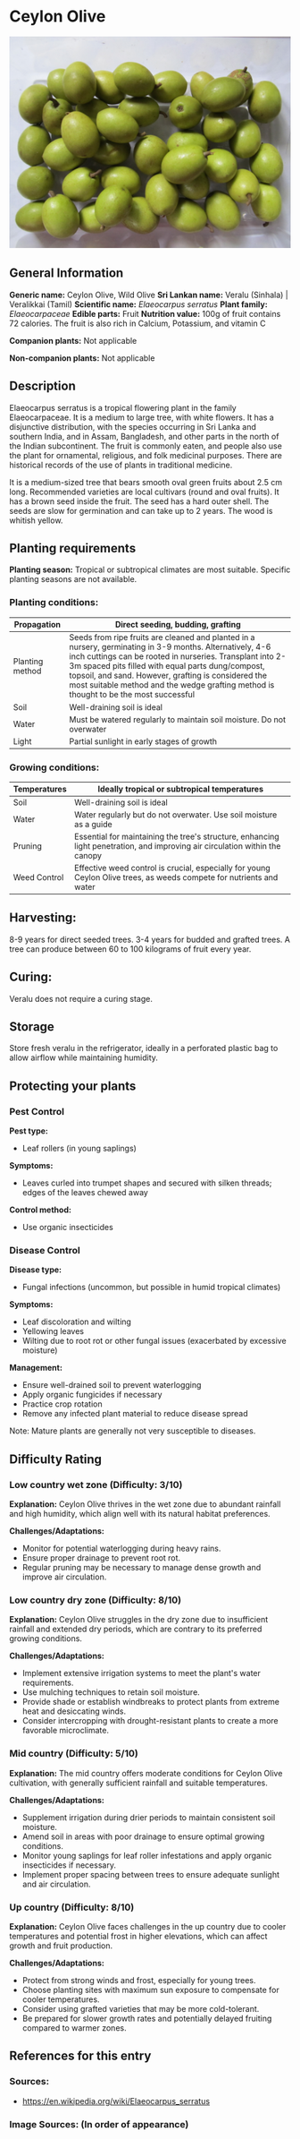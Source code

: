 # Ceylon Olive
![Ceylon Olive](../../assets/images/Ceylon-Olive_Veralu.jpg "By Gregorvitch - Own work A photograph taken by a Canon Poweshot SX130 IS Digital Camera, CC BY-SA 3.0, https://commons.wikimedia.org/w/index.php?curid=16228511")

## General Information
**Generic name:** Ceylon Olive, Wild Olive
**Sri Lankan name:** Veralu (Sinhala) | Veralikkai (Tamil)
**Scientific name:** _Elaeocarpus serratus_
**Plant family:** _Elaeocarpaceae_
**Edible parts:** Fruit
**Nutrition value:** 100g of fruit contains 72 calories. The fruit is also rich in Calcium, Potassium, and vitamin C

**Companion plants:** Not applicable

**Non-companion plants:** Not applicable

## Description
Elaeocarpus serratus is a tropical flowering plant in the family Elaeocarpaceae. It is a medium to large tree, with white flowers. It has a disjunctive distribution, with the species occurring in Sri Lanka and southern India, and in Assam, Bangladesh, and other parts in the north of the Indian subcontinent. The fruit is commonly eaten, and people also use the plant for ornamental, religious, and folk medicinal purposes. There are historical records of the use of plants in traditional medicine. 

It is a medium-sized tree that bears smooth oval green fruits about 2.5 cm long. Recommended varieties are local cultivars (round and oval fruits). It has a brown seed inside the fruit. The seed has a hard outer shell. The seeds are slow for germination and can take up to 2 years. The wood is whitish yellow.

## Planting requirements

**Planting season:** Tropical or subtropical climates are most suitable. Specific planting seasons are not available.

### Planting conditions:
| Propagation | Direct seeding, budding, grafting |
|----|----|
| Planting method | Seeds from ripe fruits are cleaned and planted in a nursery, germinating in 3-9 months. Alternatively, 4-6 inch cuttings can be rooted in nurseries. Transplant into 2-3m spaced pits filled with equal parts dung/compost, topsoil, and sand. However, grafting is considered the most suitable method and the wedge grafting method is thought to be the most successful | 
| Soil | Well-draining soil is ideal |
| Water | Must be watered regularly to maintain soil moisture. Do not overwater |
| Light | Partial sunlight in early stages of growth |

 
### Growing conditions:
| Temperatures | Ideally tropical or subtropical temperatures |
|----|----|
| Soil |  Well-draining soil is ideal |
| Water | Water regularly but do not overwater. Use soil moisture as a guide |
| Pruning | Essential for maintaining the tree's structure, enhancing light penetration, and improving air circulation within the canopy |
| Weed Control | Effective weed control is crucial, especially for young Ceylon Olive trees, as weeds compete for nutrients and water |

## Harvesting:
8-9 years for direct seeded trees. 3-4 years for budded and grafted trees. A tree can produce between 60 to 100 kilograms of fruit every year. 

## Curing:
Veralu does not require a curing stage.

## Storage
Store fresh veralu in the refrigerator, ideally in a perforated plastic bag to allow airflow while maintaining humidity.

## Protecting your plants
### Pest Control
**Pest type:**
- Leaf rollers (in young saplings)

**Symptoms:**
- Leaves curled into trumpet shapes and secured with silken threads; edges of the leaves chewed away

**Control method:**
- Use organic insecticides

### Disease Control
**Disease type:** 
- Fungal infections (uncommon, but possible in humid tropical climates)

**Symptoms:** 
- Leaf discoloration and wilting
- Yellowing leaves
- Wilting due to root rot or other fungal issues (exacerbated by excessive moisture)

**Management:** 
- Ensure well-drained soil to prevent waterlogging
- Apply organic fungicides if necessary
- Practice crop rotation
- Remove any infected plant material to reduce disease spread

Note: Mature plants are generally not very susceptible to diseases.

## Difficulty Rating
### Low country wet zone (Difficulty: 3/10)
**Explanation:** Ceylon Olive thrives in the wet zone due to abundant rainfall and high humidity, which align well with its natural habitat preferences.

**Challenges/Adaptations:**
- Monitor for potential waterlogging during heavy rains.
- Ensure proper drainage to prevent root rot.
- Regular pruning may be necessary to manage dense growth and improve air circulation.

### Low country dry zone (Difficulty: 8/10)
**Explanation:** Ceylon Olive struggles in the dry zone due to insufficient rainfall and extended dry periods, which are contrary to its preferred growing conditions.

**Challenges/Adaptations:**
- Implement extensive irrigation systems to meet the plant's water requirements.
- Use mulching techniques to retain soil moisture.
- Provide shade or establish windbreaks to protect plants from extreme heat and desiccating winds.
- Consider intercropping with drought-resistant plants to create a more favorable microclimate.

### Mid country (Difficulty: 5/10)
**Explanation:** The mid country offers moderate conditions for Ceylon Olive cultivation, with generally sufficient rainfall and suitable temperatures.

**Challenges/Adaptations:**
- Supplement irrigation during drier periods to maintain consistent soil moisture.
- Amend soil in areas with poor drainage to ensure optimal growing conditions.
- Monitor young saplings for leaf roller infestations and apply organic insecticides if necessary.
- Implement proper spacing between trees to ensure adequate sunlight and air circulation.

### Up country (Difficulty: 8/10)
**Explanation:** Ceylon Olive faces challenges in the up country due to cooler temperatures and potential frost in higher elevations, which can affect growth and fruit production.

**Challenges/Adaptations:**
* Protect from strong winds and frost, especially for young trees.
* Choose planting sites with maximum sun exposure to compensate for cooler temperatures.
* Consider using grafted varieties that may be more cold-tolerant.
* Be prepared for slower growth rates and potentially delayed fruiting compared to warmer zones.


## References for this entry
### Sources:
- https://en.wikipedia.org/wiki/Elaeocarpus_serratus

### Image Sources: (In order of appearance)